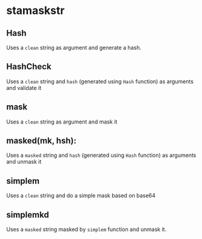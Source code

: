 # stamaskstr

## Hash

Uses a `clean` string as argument and generate a hash.

## HashCheck

Uses a `clean` string and `hash` (generated using `Hash` function) as arguments and validate it

## mask

Uses a `clean` string as argument and mask it

## masked(mk, hsh):

Uses a `masked` string and `hash` (generated using `Hash` function) as arguments and unmask it

## simplem

Uses a `clean` string and do a simple mask based on base64

## simplemkd

Uses a `masked` string masked by `simplem` function and unmask it.